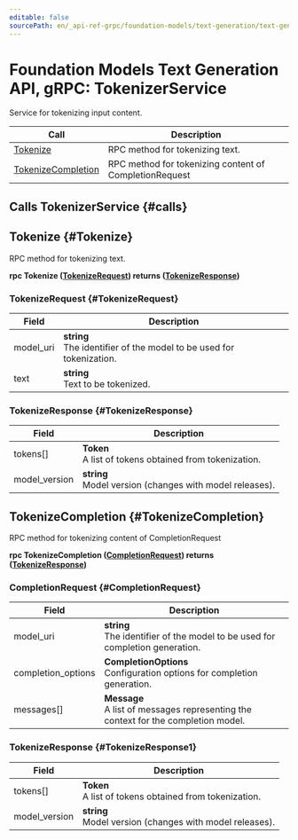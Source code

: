 ```yaml
---
editable: false
sourcePath: en/_api-ref-grpc/foundation-models/text-generation/text-generation/api-ref/grpc/TokenizerService.md
---
```


# Foundation Models Text Generation API, gRPC: TokenizerService

Service for tokenizing input content.

| Call | Description |
| --- | --- |
| [Tokenize](#Tokenize) | RPC method for tokenizing text. |
| [TokenizeCompletion](#TokenizeCompletion) | RPC method for tokenizing content of CompletionRequest |

## Calls TokenizerService {#calls}

## Tokenize {#Tokenize}

RPC method for tokenizing text.

**rpc Tokenize ([TokenizeRequest](#TokenizeRequest)) returns ([TokenizeResponse](#TokenizeResponse))**

### TokenizeRequest {#TokenizeRequest}

Field | Description
--- | ---
model_uri | **string**<br>The identifier of the model to be used for tokenization. 
text | **string**<br>Text to be tokenized. 


### TokenizeResponse {#TokenizeResponse}

Field | Description
--- | ---
tokens[] | **Token**<br>A list of tokens obtained from tokenization. 
model_version | **string**<br>Model version (changes with model releases). 


## TokenizeCompletion {#TokenizeCompletion}

RPC method for tokenizing content of CompletionRequest

**rpc TokenizeCompletion ([CompletionRequest](#CompletionRequest)) returns ([TokenizeResponse](#TokenizeResponse))**

### CompletionRequest {#CompletionRequest}

Field | Description
--- | ---
model_uri | **string**<br>The identifier of the model to be used for completion generation. 
completion_options | **CompletionOptions**<br>Configuration options for completion generation. 
messages[] | **Message**<br>A list of messages representing the context for the completion model. 


### TokenizeResponse {#TokenizeResponse1}

Field | Description
--- | ---
tokens[] | **Token**<br>A list of tokens obtained from tokenization. 
model_version | **string**<br>Model version (changes with model releases). 


